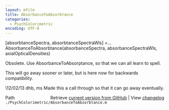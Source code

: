 ```yaml
---
layout: mfile
title: AbsorbanceToAbsorbtance
categories:
  - PsychColorimetric
encoding: UTF-8
---
```


[absorbtanceSpectra, absorbtanceSpectraWls] =...
  AbsorbanceToAbsorbtance(absorbanceSpectra, absorbanceSpectraWls, axialOpticalDensities)

Obsolete.  Use AbsorbanceToAbsorptance, so that we can all learn to spell.

This will go away sooner or later, but is here now for backwards compatibility.

\12/02/13  dhb, ms  Made this a call through so that it can go away eventually.


<div class="code_header" style="text-align:right;">
  <span style="float:left;">Path&nbsp;&nbsp;</span> <span class="counter">Retrieve <a href=
  "https://raw.github.com/Psychtoolbox-3/Psychtoolbox-3/beta/./PsychColorimetric/AbsorbanceToAbsorbtance.m">current version from GitHub</a> | View <a href=
  "https://github.com/Psychtoolbox-3/Psychtoolbox-3/commits/beta/./PsychColorimetric/AbsorbanceToAbsorbtance.m">changelog</a></span>
</div>
<div class="code">
  <code>./PsychColorimetric/AbsorbanceToAbsorbtance.m</code>
</div>
